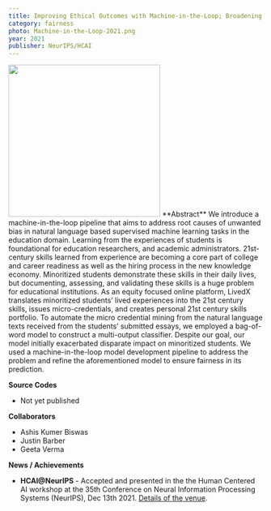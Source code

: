 ```yaml
---
title: Improving Ethical Outcomes with Machine-in-the-Loop; Broadening Human Understanding of Data Annotations
category: fairness
photo: Machine-in-the-Loop-2021.png
year: 2021
publisher: NeurIPS/HCAI
---
```


<img width="300" src="{{site.baseurl}}/images/research/{{page.photo}}" data-action="zoom">
**Abstract**
We introduce a machine-in-the-loop pipeline that aims to address root causes of unwanted bias in natural language based supervised machine learning tasks in the education domain. Learning from the experiences of students is foundational for education researchers, and academic administrators. 21st-century skills learned from experience are becoming a core part of college and career readiness as well as the hiring process in the new knowledge economy. Minoritized students demonstrate these skills in their daily lives, but documenting, assessing, and validating these skills is a huge problem for educational institutions. As an equity focused online platform, LivedX translates minoritized students’ lived experiences into the 21st century skills, issues micro-credentials, and creates personal 21st century skills portfolio. To automate the micro credential mining from the natural language texts received from the students’ submitted essays, we employed a bag-of-word model to construct a multi-output classifier. Despite our goal, our model initially exacerbated disparate impact on minoritized students. We used a machine-in-the-loop model development pipeline to address the problem and refine the aforementioned model to ensure fairness in its prediction.


**Source Codes**
- Not yet published

**Collaborators**
- Ashis Kumer Biswas
- Justin Barber
- Geeta Verma

**News / Achievements**
- **HCAI@NeurIPS** - Accepted and presented in the the Human Centered AI workshop at the 35th Conference on Neural Information Processing Systems (NeurIPS), Dec 13th 2021. [Details of the venue](https://sites.google.com/view/hcai-human-centered-ai-neurips/home).
